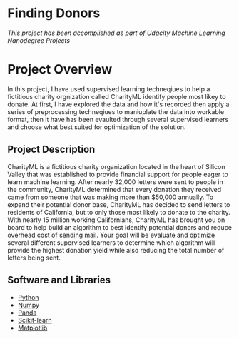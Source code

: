 # Finding Donors

*This project has been accomplished as part of Udacity Machine Learning Nanodegree Projects*

# Project Overview
In this project, I have used supervised learning techneqiues to help a fictitious charity orgnization called CharityML identify people most likey to donate.
At first, I have explored the data and how it's recorded then apply a series of preprocessing techneqiues to maniuplate the data into workable format, then it have has been evaulted through several supervised learners and choose what best suited for optimization of the solution.

## Project Description
CharityML is a fictitious charity organization located in the heart of Silicon Valley that was established to provide financial support for people eager to learn machine learning. After nearly 32,000 letters were sent to people in the community, CharityML determined that every donation they received came from someone that was making more than $50,000 annually. To expand their potential donor base, CharityML has decided to send letters to residents of California, but to only those most likely to donate to the charity. With nearly 15 million working Californians, CharityML has brought you on board to help build an algorithm to best identify potential donors and reduce overhead cost of sending mail. Your goal will be evaluate and optimize several different supervised learners to determine which algorithm will provide the highest donation yield while also reducing the total number of letters being sent.

## Software and Libraries

* [Python](https://www.python.org/downloads/release/python-364/)
* [Numpy](https://numpy.org/)
* [Panda](https://pandas.pydata.org/)
* [Scikit-learn](https://scikit-learn.org/0.17/install.html)
* [Matplotlib](https://matplotlib.org/)
